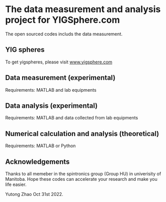 # The data measurement and analysis project for YIGSphere.com

The open sourced codes includs the data measurement.

## YIG spheres

To get yigspheres, please visit www.yigsphere.com 

## Data measurement (experimental)

Requirements: MATLAB and lab equipments


## Data analysis (experimental)

Requirements: MATLAB and data collected from lab equipments

## Numerical calculation and analysis (theoretical)

Requirements: MATLAB or Python

## Acknowledgements

Thanks to all memeber in the spintronics group (Group HU) in univerisity of Manitoba.
Hope these codes can accelerate your research and make you life easier.

Yutong Zhao 
Oct 31st 2022.
